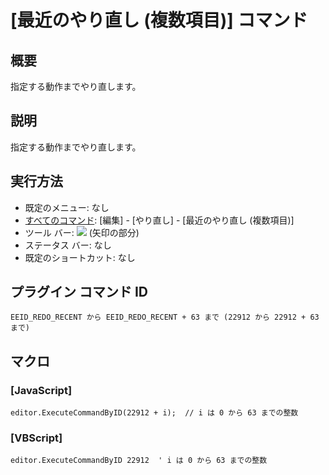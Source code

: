 # \[最近のやり直し (複数項目)\] コマンド

## 概要

指定する動作までやり直します。

## 説明

指定する動作までやり直します。

## 実行方法

- 既定のメニュー: なし
- [すべてのコマンド](../../glossary/allcommands): \[編集\] \- \[やり直し\] \- \[最近のやり直し (複数項目)\]
- ツール バー: ![](../../images/editredo..png) (矢印の部分)
- ステータス バー: なし
- 既定のショートカット: なし

## プラグイン コマンド ID

```
EEID_REDO_RECENT から EEID_REDO_RECENT + 63 まで (22912 から 22912 + 63 まで)
```

## マクロ

### \[JavaScript\]

```
editor.ExecuteCommandByID(22912 + i);  // i は 0 から 63 までの整数
```

### \[VBScript\]

```
editor.ExecuteCommandByID 22912  ' i は 0 から 63 までの整数
```
